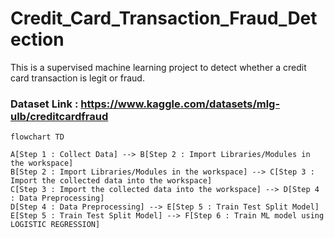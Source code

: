 # Credit_Card_Transaction_Fraud_Detection
This is a supervised machine learning project to detect whether a credit card transaction is legit or fraud.

### Dataset Link : https://www.kaggle.com/datasets/mlg-ulb/creditcardfraud

```mermaid
flowchart TD

A[Step 1 : Collect Data] --> B[Step 2 : Import Libraries/Modules in the workspace]
B[Step 2 : Import Libraries/Modules in the workspace] --> C[Step 3 : Import the collected data into the workspace]
C[Step 3 : Import the collected data into the workspace] --> D[Step 4 : Data Preprocessing]
D[Step 4 : Data Preprocessing] --> E[Step 5 : Train Test Split Model]
E[Step 5 : Train Test Split Model] --> F[Step 6 : Train ML model using LOGISTIC REGRESSION]
```

